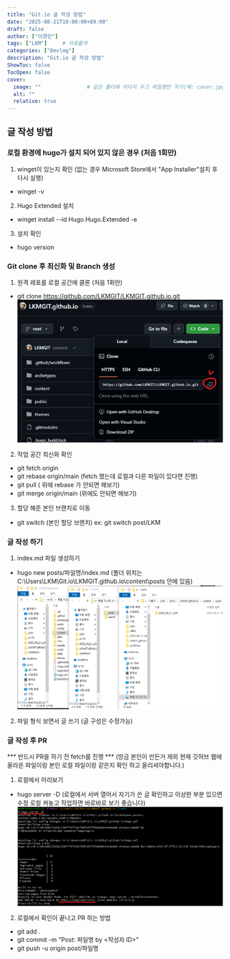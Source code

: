 ```yaml
---
title: "Git.io 글 작성 방법"
date: "2025-08-21T10:00:00+09:00"
draft: false              
author: ["이경민"]     
tags: ["LKM"]     # 자유롭게
categories: ["Devlog"]
description: "Git.io 글 작성 방법"
ShowToc: false
TocOpen: false
cover:
  image: ""               # 같은 폴더에 이미지 두고 파일명만 적기(예: cover.jpg)
  alt: ""
  relative: true
---
```

<!--more-->
## 글 작성 방법

### 로컬 환경에 hugo가 설치 되어 있지 않은 경우 (처음 1회만)
1. winget이 있는지 확인 (없는 경우 Microsoft Store에서 "App Installer"설치 후 다시 실행)
- winget -v
2. Hugo Extended 설치
- winget install --id Hugo.Hugo.Extended -e
3. 설치 확인
- hugo version

### Git clone 후 최신화 및 Branch 생성
1. 원격 레포를 로컬 공간에 클론 (처음 1회만)
- git clone https://github.com/LKMGIT/LKMGIT.github.io.git
![git clone 결과 화면](git.png)  
2. 작업 공간 최신화 확인
- git fetch origin
- git rebase origin/main (fetch 했는데 로컬과 다른 파일이 있다면 진행)
- git pull ( 위에 rebase 가 안되면 해보기)
- git merge origin/main (위에도 안되면 해보기)
3. 할당 해준 본인 브랜치로 이동 
- git switch (본인 할당 브랜치) ex: git switch post/LKM

### 글 작성 하기 
1. index.md 파일 생성하기
- hugo new posts/파일명/index.md (폴더 위치는 C:\Users\LKM\Git.io\LKMGIT.github.io\content\posts 안에 있음)
![index.md위치](local.png)
2. 파일 형식 보면서 글 쓰기 (글 구성은 수정가능)

### 글 작성 후 PR
*** 반드시 PR을 하기 전 fetch를 진행 *** (방금 본인이 만든거 제외 현재 깃허브 웹에 올라온 파일이랑 본인 로컬 파일이랑 같은지 확인 하고 올리셔야합니다.)
1. 로컬에서 미리보기 
- hugo server -D (로컬에서 서버 열어서 자기가 쓴 글 확인하고 이상한 부분 있으면 수정 로컬 켜놓고 작업하면 바로바로 보기 좋습니다)
![hugo서버열기](hugoserver.png)
2. 로컬에서 확인이 끝나고 PR 하는 방법 
- git add .
- git commit -m "Post: 파일명 by <작성자 ID>"
- git push -u origin post/파일명
